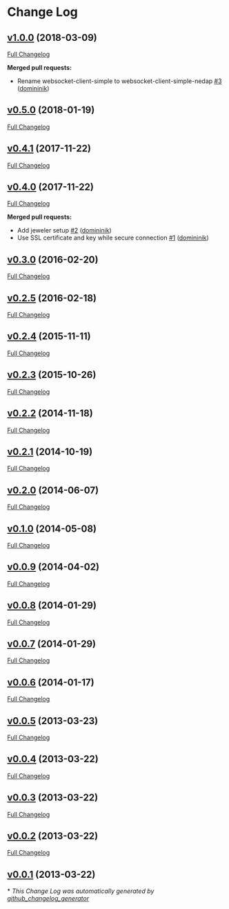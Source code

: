 # Change Log

## [v1.0.0](https://github.com/nedap/websocket-client-simple-nedap/tree/v1.0.0) (2018-03-09)
[Full Changelog](https://github.com/nedap/websocket-client-simple-nedap/compare/v0.5.0...v1.0.0)

**Merged pull requests:**

- Rename websocket-client-simple to websocket-client-simple-nedap [\#3](https://github.com/nedap/websocket-client-simple-nedap/pull/3) ([domininik](https://github.com/domininik))

## [v0.5.0](https://github.com/nedap/websocket-client-simple-nedap/tree/v0.5.0) (2018-01-19)
[Full Changelog](https://github.com/nedap/websocket-client-simple-nedap/compare/v0.4.1...v0.5.0)

## [v0.4.1](https://github.com/nedap/websocket-client-simple-nedap/tree/v0.4.1) (2017-11-22)
[Full Changelog](https://github.com/nedap/websocket-client-simple-nedap/compare/v0.4.0...v0.4.1)

## [v0.4.0](https://github.com/nedap/websocket-client-simple-nedap/tree/v0.4.0) (2017-11-22)
[Full Changelog](https://github.com/nedap/websocket-client-simple-nedap/compare/v0.3.0...v0.4.0)

**Merged pull requests:**

- Add jeweler setup [\#2](https://github.com/nedap/websocket-client-simple-nedap/pull/2) ([domininik](https://github.com/domininik))
- Use SSL certificate and key while secure connection [\#1](https://github.com/nedap/websocket-client-simple-nedap/pull/1) ([domininik](https://github.com/domininik))

## [v0.3.0](https://github.com/nedap/websocket-client-simple-nedap/tree/v0.3.0) (2016-02-20)
[Full Changelog](https://github.com/nedap/websocket-client-simple-nedap/compare/v0.2.5...v0.3.0)

## [v0.2.5](https://github.com/nedap/websocket-client-simple-nedap/tree/v0.2.5) (2016-02-18)
[Full Changelog](https://github.com/nedap/websocket-client-simple-nedap/compare/v0.2.4...v0.2.5)

## [v0.2.4](https://github.com/nedap/websocket-client-simple-nedap/tree/v0.2.4) (2015-11-11)
[Full Changelog](https://github.com/nedap/websocket-client-simple-nedap/compare/v0.2.3...v0.2.4)

## [v0.2.3](https://github.com/nedap/websocket-client-simple-nedap/tree/v0.2.3) (2015-10-26)
[Full Changelog](https://github.com/nedap/websocket-client-simple-nedap/compare/v0.2.2...v0.2.3)

## [v0.2.2](https://github.com/nedap/websocket-client-simple-nedap/tree/v0.2.2) (2014-11-18)
[Full Changelog](https://github.com/nedap/websocket-client-simple-nedap/compare/v0.2.1...v0.2.2)

## [v0.2.1](https://github.com/nedap/websocket-client-simple-nedap/tree/v0.2.1) (2014-10-19)
[Full Changelog](https://github.com/nedap/websocket-client-simple-nedap/compare/v0.2.0...v0.2.1)

## [v0.2.0](https://github.com/nedap/websocket-client-simple-nedap/tree/v0.2.0) (2014-06-07)
[Full Changelog](https://github.com/nedap/websocket-client-simple-nedap/compare/v0.1.0...v0.2.0)

## [v0.1.0](https://github.com/nedap/websocket-client-simple-nedap/tree/v0.1.0) (2014-05-08)
[Full Changelog](https://github.com/nedap/websocket-client-simple-nedap/compare/v0.0.9...v0.1.0)

## [v0.0.9](https://github.com/nedap/websocket-client-simple-nedap/tree/v0.0.9) (2014-04-02)
[Full Changelog](https://github.com/nedap/websocket-client-simple-nedap/compare/v0.0.8...v0.0.9)

## [v0.0.8](https://github.com/nedap/websocket-client-simple-nedap/tree/v0.0.8) (2014-01-29)
[Full Changelog](https://github.com/nedap/websocket-client-simple-nedap/compare/v0.0.7...v0.0.8)

## [v0.0.7](https://github.com/nedap/websocket-client-simple-nedap/tree/v0.0.7) (2014-01-29)
[Full Changelog](https://github.com/nedap/websocket-client-simple-nedap/compare/v0.0.6...v0.0.7)

## [v0.0.6](https://github.com/nedap/websocket-client-simple-nedap/tree/v0.0.6) (2014-01-17)
[Full Changelog](https://github.com/nedap/websocket-client-simple-nedap/compare/v0.0.5...v0.0.6)

## [v0.0.5](https://github.com/nedap/websocket-client-simple-nedap/tree/v0.0.5) (2013-03-23)
[Full Changelog](https://github.com/nedap/websocket-client-simple-nedap/compare/v0.0.4...v0.0.5)

## [v0.0.4](https://github.com/nedap/websocket-client-simple-nedap/tree/v0.0.4) (2013-03-22)
[Full Changelog](https://github.com/nedap/websocket-client-simple-nedap/compare/v0.0.3...v0.0.4)

## [v0.0.3](https://github.com/nedap/websocket-client-simple-nedap/tree/v0.0.3) (2013-03-22)
[Full Changelog](https://github.com/nedap/websocket-client-simple-nedap/compare/v0.0.2...v0.0.3)

## [v0.0.2](https://github.com/nedap/websocket-client-simple-nedap/tree/v0.0.2) (2013-03-22)
[Full Changelog](https://github.com/nedap/websocket-client-simple-nedap/compare/v0.0.1...v0.0.2)

## [v0.0.1](https://github.com/nedap/websocket-client-simple-nedap/tree/v0.0.1) (2013-03-22)


\* *This Change Log was automatically generated by [github_changelog_generator](https://github.com/skywinder/Github-Changelog-Generator)*
